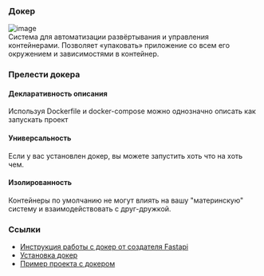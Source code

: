 ### Докер
![image](https://upload.wikimedia.org/wikipedia/commons/4/4e/Docker_%28container_engine%29_logo.svg?uselang=ru)<br>
Система для автоматизации развёртывания и управления контейнерами.
Позволяет «упаковать» приложение со всем его окружением и зависимостями в контейнер.

### Прелести докера
#### Декларативность описания
Используя Dockerfile и docker-compose можно однозначно описать как запускать проект

#### Универсальность
Если у вас установлен докер, вы можете запустить хоть что на хоть чем.

#### Изолированность
Контейнеры по умолчанию не могут влиять на вашу "материнскую" систему и взаимодействовать с друг-дружкой.

### Ссылки
- [Инструкция работы с докер от создателя Fastapi](https://fastapi.tiangolo.com/ru/deployment/docker/)
- [Установка докер](https://docs.docker.com/engine/install/)
- [Пример проекта с докером](https://github.com/TeaDove/evraz-hack-misis-anime/tree/master/backend)
